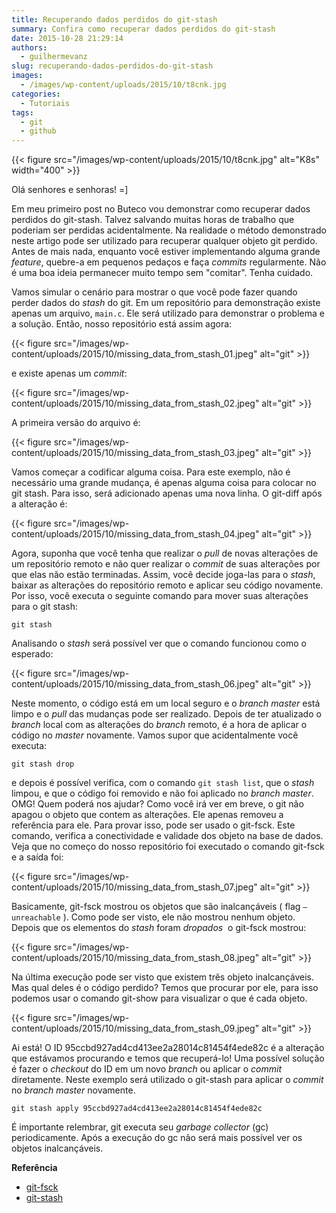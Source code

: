 ```yaml
---
title: Recuperando dados perdidos do git-stash
summary: Confira como recuperar dados perdidos do git-stash
date: 2015-10-28 21:29:14
authors:
  - guilhermevanz
slug: recuperando-dados-perdidos-do-git-stash
images:
  - /images/wp-content/uploads/2015/10/t8cnk.jpg
categories:
  - Tutoriais
tags:
  - git
  - github
---
```


{{< figure src="/images/wp-content/uploads/2015/10/t8cnk.jpg" alt="K8s" width="400" >}}

Olá senhores e senhoras! =]

Em meu primeiro post no Buteco vou demonstrar como recuperar dados perdidos do git-stash. Talvez salvando muitas horas de trabalho que poderiam ser perdidas acidentalmente. Na realidade o método demonstrado neste artigo pode ser utilizado para recuperar qualquer objeto git perdido. Antes de mais nada, enquanto você estiver implementando alguma grande _feature_, quebre-a em pequenos pedaços e faça _commits_ regularmente. Não é uma boa ideia permanecer muito tempo sem "comitar". Tenha cuidado.

Vamos simular o cenário para mostrar o que você pode fazer quando perder dados do _stash_ do git. Em um repositório para demonstração existe apenas um arquivo, `main.c`. Ele será utilizado para demonstrar o problema e a solução. Então, nosso repositório está assim agora:

{{< figure src="/images/wp-content/uploads/2015/10/missing_data_from_stash_01.jpeg" alt="git" >}}

e existe apenas um _commit_:

{{< figure src="/images/wp-content/uploads/2015/10/missing_data_from_stash_02.jpeg" alt="git" >}}

A primeira versão do arquivo é:

{{< figure src="/images/wp-content/uploads/2015/10/missing_data_from_stash_03.jpeg" alt="git" >}}

Vamos começar a codificar alguma coisa. Para este exemplo, não é necessário uma grande mudança, é apenas alguma coisa para colocar no git stash. Para isso, será adicionado apenas uma nova linha. O git-diff após a alteração é:

{{< figure src="/images/wp-content/uploads/2015/10/missing_data_from_stash_04.jpeg" alt="git" >}}

Agora, suponha que você tenha que realizar o _pull_ de novas alterações de um repositório remoto e não quer realizar o _commit_ de suas alterações por que elas não estão terminadas. Assim, você decide joga-las para o _stash_, baixar as alterações do repositório remoto e aplicar seu código novamente. Por isso, você executa o seguinte comando para mover suas alterações para o git stash:

`git stash`

Analisando o _stash_ será possível ver que o comando funcionou como o esperado:

{{< figure src="/images/wp-content/uploads/2015/10/missing_data_from_stash_06.jpeg" alt="git" >}}

Neste momento, o código está em um local seguro e o _branch master_ está limpo e o _pull_ das mudanças pode ser realizado. Depois de ter atualizado o _branch_ local com as alterações do _branch_ remoto, é a hora de aplicar o código no _master_ novamente. Vamos supor que acidentalmente você executa:

`git stash drop`

e depois é possível verifica, com o comando `git stash list`, que o _stash_ limpou, e que o código foi removido e não foi aplicado no _branch master_. OMG! Quem poderá nos ajudar? Como você irá ver em breve, o git não apagou o objeto que contem as alterações. Ele apenas removeu a referência para ele. Para provar isso, pode ser usado o git-fsck. Este comando, verifica a conectividade e validade dos objeto na base de dados. Veja que no começo do nosso repositório foi executado o comando git-fsck e a saída foi:

{{< figure src="/images/wp-content/uploads/2015/10/missing_data_from_stash_07.jpeg" alt="git" >}}

Basicamente, git-fsck mostrou os objetos que são inalcançáveis ( flag `–unreachable` ). Como pode ser visto, ele não mostrou nenhum objeto. Depois que os elementos do _stash_ foram _dropados_  o git-fsck mostrou:

{{< figure src="/images/wp-content/uploads/2015/10/missing_data_from_stash_08.jpeg" alt="git" >}}

Na última execução pode ser visto que existem três objeto inalcançáveis. Mas qual deles é o código perdido? Temos que procurar por ele, para isso podemos usar o comando git-show para visualizar o que é cada objeto.

{{< figure src="/images/wp-content/uploads/2015/10/missing_data_from_stash_09.jpeg" alt="git" >}}

Ai está! O ID 95ccbd927ad4cd413ee2a28014c81454f4ede82c é a alteração que estávamos procurando e temos que recuperá-lo! Uma possível solução é fazer o _checkout_ do ID em um novo _branch_ ou aplicar o _commit_ diretamente. Neste exemplo será utilizado o git-stash para aplicar o _commit_ no _branch master_ novamente.

`git stash apply 95ccbd927ad4cd413ee2a28014c81454f4ede82c`

É importante relembrar, git executa seu _garbage collector_ (gc) periodicamente. Após a execução do gc não será mais possível ver os objetos inalcançáveis.

**Referência**

* [git-fsck](https://git-scm.com/docs/git-fsck)
* [git-stash](https://git-scm.com/docs/git-stash)

